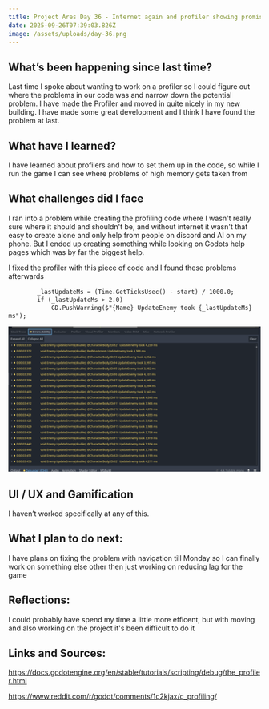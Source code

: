 ```yaml
---
title: Project Ares Day 36 - Internet again and profiler showing promise
date: 2025-09-26T07:39:03.826Z
image: /assets/uploads/day-36.png
---
```

## W﻿hat’s been happening since last time?[](https://nicolaitofteby-portfolio.netlify.app/project-ares-day-25-enemy-pooling/#whats-been-happening-since-last-time "Permalink")

Last time I spoke about wanting to work on a profiler so I could figure out where the problems in our code was and narrow down the potential problem. I have made the Profiler and moved in quite nicely in my new building. I have made some great development and I think I have found the problem at last.

## W﻿hat have I learned?[](https://nicolaitofteby-portfolio.netlify.app/project-ares-day-25-enemy-pooling/#what-have-i-learned "Permalink")

I have learned about profilers and how to set them up in the code, so while I run the game I can see where problems of high memory gets taken from

## What challenges did I face[](https://nicolaitofteby-portfolio.netlify.app/project-ares-day-25-enemy-pooling/#what-challenges-did-i-face "Permalink")

I﻿ ran into a problem while creating the profiling code where I wasn't really sure where it should and shouldn't be, and without internet it wasn't that easy to create alone and only help from people on discord and AI on my phone. But I ended up creating something while looking on Godots help pages which was by far the biggest help.

I fixed the profiler with this piece of code and I found these problems afterwards

```
        _lastUpdateMs = (Time.GetTicksUsec() - start) / 1000.0;
        if (_lastUpdateMs > 2.0)
            GD.PushWarning($"{Name} UpdateEnemy took {_lastUpdateMs} ms");
```

![](/assets/uploads/day-36.png)

## U﻿I / UX and Gamification[](https://nicolaitofteby-portfolio.netlify.app/project-ares-day-25-enemy-pooling/#ui--ux-and-gamification "Permalink")

I﻿ haven’t worked specifically at any of this.

## W﻿hat I plan to do next:[](https://nicolaitofteby-portfolio.netlify.app/project-ares-day-25-enemy-pooling/#what-i-plan-to-do-next "Permalink")

I have plans on fixing the problem with navigation till Monday so I can finally work on something else other then just working on reducing lag for the game

## R﻿eflections:[](https://nicolaitofteby-portfolio.netlify.app/project-ares-day-25-enemy-pooling/#reflections "Permalink")

I could probably have spend my time a little more efficent, but with moving and also working on the project it's been difficult to do it 

## L﻿inks and Sources:[](https://nicolaitofteby-portfolio.netlify.app/project-ares-day-25-enemy-pooling/#links-and-sources "Permalink")

https://docs.godotengine.org/en/stable/tutorials/scripting/debug/the_profiler.html

https://www.reddit.com/r/godot/comments/1c2kjax/c_profiling/